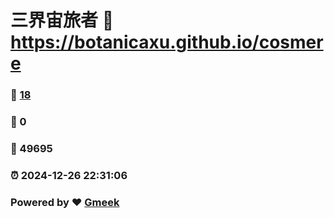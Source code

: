 # 三界宙旅者 :link: https://botanicaxu.github.io/cosmere 
### :page_facing_up: [18](https://botanicaxu.github.io/cosmere/tag.html) 
### :speech_balloon: 0 
### :hibiscus: 49695 
### :alarm_clock: 2024-12-26 22:31:06 
### Powered by :heart: [Gmeek](https://github.com/Meekdai/Gmeek)
